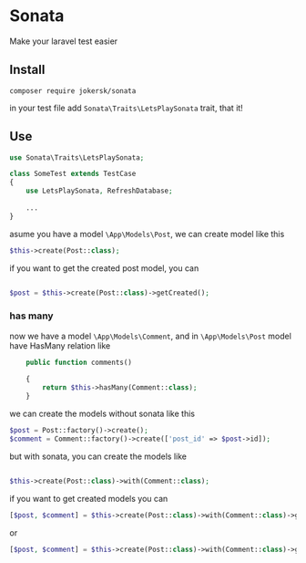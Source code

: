 # Sonata

Make your laravel test easier

## Install

```
composer require jokersk/sonata
```

in your test file add ``` Sonata\Traits\LetsPlaySonata ``` trait, that it! 

## Use

```php
use Sonata\Traits\LetsPlaySonata;

class SomeTest extends TestCase
{
    use LetsPlaySonata, RefreshDatabase;
 
    ...
}
```

asume you have a model ``` \App\Models\Post ```, we can create model like this

```php
$this->create(Post::class);

```
if you want to get the created post model, you can 

```php

$post = $this->create(Post::class)->getCreated();

```

### has many

now we have a model ``` \App\Models\Comment ```, and in ``` \App\Models\Post ``` model have HasMany relation like 
```php
    public function comments()
    
    {
        return $this->hasMany(Comment::class);
    }

```
we can create the models without sonata like this
```php
$post = Post::factory()->create();
$comment = Comment::factory()->create(['post_id' => $post->id]);

```
but with sonata, you can create the models like 

```php

$this->create(Post::class)->with(Comment::class);

```
if you want to get created models you can 
```php
[$post, $comment] = $this->create(Post::class)->with(Comment::class)->getCreated([Post::class, Comment::class]);
```
or 

```php
[$post, $comment] = $this->create(Post::class)->with(Comment::class)->getCreated();

```
